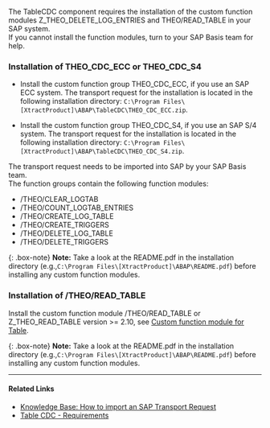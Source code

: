 The TableCDC component requires the installation of the custom function modules Z_THEO_DELETE_LOG_ENTRIES and THEO/READ_TABLE in your SAP system.<br>
If you cannot install the function modules, turn to your SAP Basis team for help.


### Installation of THEO_CDC_ECC or THEO_CDC_S4

- Install the custom function group THEO_CDC_ECC, if you use an SAP ECC system.
The transport request for the installation is located in the following installation directory: `C:\Program Files\[XtractProduct]\ABAP\TableCDC\THEO_CDC_ECC.zip`.

- Install the custom function group THEO_CDC_S4, if you use an SAP S/4 system.
The transport request for the installation is located in the following installation directory: `C:\Program Files\[XtractProduct]\ABAP\TableCDC\THEO_CDC_S4.zip`.

The transport request needs to be imported into SAP by your SAP Basis team.<br>
The function groups contain the following function modules:

- /THEO/CLEAR_LOGTAB
- /THEO/COUNT_LOGTAB_ENTRIES
- /THEO/CREATE_LOG_TABLE
- /THEO/CREATE_TRIGGERS
- /THEO/DELETE_LOG_TABLE
- /THEO/DELETE_TRIGGERS

{: .box-note}
**Note:** Take a look at the README.pdf in the installation directory (e.g.,`C:\Program Files\[XtractProduct]\ABAP\README.pdf`) before installing any custom function modules.

### Installation of /THEO/READ_TABLE

Install the custom function module /THEO/READ_TABLE or Z_THEO_READ_TABLE version >= 2.10, see [Custom function module for Table](./custom-function-module-for-table-extraction#installation-of-theoread_table).

{: .box-note}
**Note:** Take a look at the README.pdf in the installation directory (e.g.,`C:\Program Files\[XtractProduct]\ABAP\README.pdf`) before installing any custom function modules.

*****
#### Related Links
- [Knowledge Base: How to import an SAP Transport Request](https://kb.theobald-software.com/sap/how-to-import-an-sap-transport-request-with-the-transport-management-system-stms)
- [Table CDC - Requirements](../table-cdc#requirements)